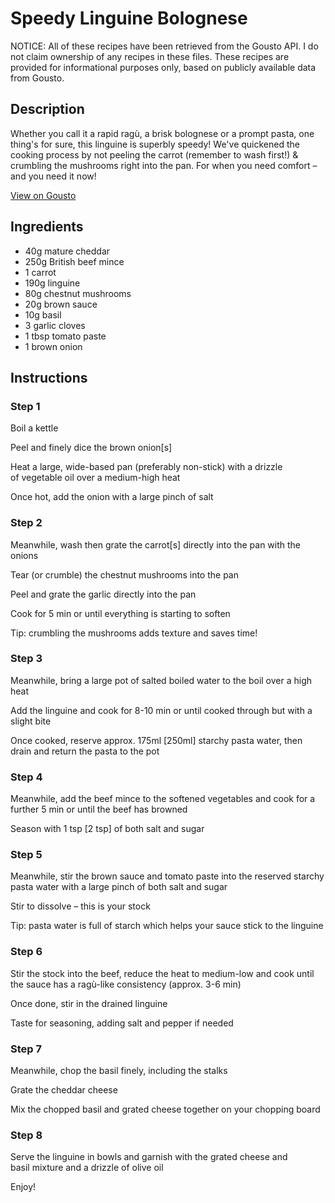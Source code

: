 # Speedy Linguine Bolognese

NOTICE: All of these recipes have been retrieved from the Gousto API. I do not claim ownership of any recipes in these files. These recipes are provided for informational purposes only, based on publicly available data from Gousto.

## Description

Whether you call it a rapid ragù, a brisk bolognese or a prompt pasta, one thing's for sure, this linguine is superbly speedy! We've quickened the cooking process by not peeling the carrot (remember to wash first!) & crumbling the mushrooms right into the pan. For when you need comfort – and you need it now!

[View on Gousto](https://www.gousto.co.uk/recipes/cookbook/speedy-linguine-bolognese)

## Ingredients

- 40g mature cheddar 
- 250g British beef mince
- 1 carrot
- 190g linguine 
- 80g chestnut mushrooms
- 20g brown sauce
- 10g basil
- 3 garlic cloves 
- 1 tbsp tomato paste 
- 1 brown onion

## Instructions


### Step 1

Boil a kettle


Peel and finely dice the brown&nbsp;onion<span class="text-danger">[s]</span>


Heat a large, wide-based pan (preferably non-stick) with a drizzle of&nbsp;vegetable oil over a medium-high heat&nbsp;


Once hot, add the onion with a large pinch of salt


### Step 2

Meanwhile, wash then grate the carrot<span class="text-danger">[s]</span> directly into the pan with the onions


Tear (or crumble) the chestnut&nbsp;mushrooms into the pan


Peel and grate the garlic directly into the pan


Cook for 5 min or until everything is starting to soften&nbsp;


Tip: crumbling the mushrooms adds texture and saves time!


### Step 3

Meanwhile, bring a large pot of salted boiled water to the boil over a high heat


Add the linguine and cook for 8-10 min or until cooked through but with a slight bite


Once&nbsp;cooked, reserve approx.&nbsp;175ml <span class="text-danger">[250ml]</span>&nbsp;starchy pasta water, then drain and return the pasta to the pot


### Step 4

Meanwhile, add the beef mince to the softened vegetables and cook for a further 5 min or until the beef has browned&nbsp;


Season with 1 tsp <span class="text-danger">[2 tsp]</span> of both salt and sugar&nbsp;


### Step 5

Meanwhile,&nbsp;stir the brown sauce and&nbsp;tomato paste into the reserved starchy pasta water with a large pinch of both&nbsp;salt and sugar


Stir to dissolve &ndash; this is your stock


Tip: pasta water is full of starch which helps your sauce stick to the linguine


### Step 6

Stir the stock into the beef, reduce the heat to medium-low and cook until the sauce has a rag&ugrave;-like consistency (approx. 3-6 min)


Once done, stir in the drained linguine


Taste for seasoning, adding salt and pepper if needed


### Step 7

Meanwhile, chop&nbsp;the basil finely, including the stalks


Grate the cheddar&nbsp;cheese


Mix&nbsp;the chopped&nbsp;basil and grated&nbsp;cheese together on your chopping board

### Step 8

Serve the linguine in bowls and garnish with the grated&nbsp;cheese and basil&nbsp;mixture and a drizzle of olive oil&nbsp;


Enjoy!

